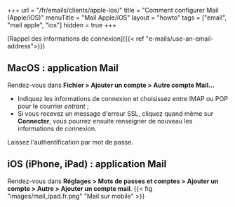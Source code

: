 +++
url = "/fr/emails/clients/apple-ios/"
title = "Comment configurer Mail (Apple/iOS)"
menuTitle = "Mail Apple/iOS"
layout = "howto"
tags = ["email", "mail apple", "ios"]
hidden = true
+++

[Rappel des informations de connexion]({{< ref "e-mails/use-an-email-address">}})

## MacOS : application Mail

Rendez-vous dans **Fichier > Ajouter un compte > Autre compte Mail...**

- Indiquez les informations de connexion et choisissez entre IMAP ou POP pour le courrier _entrant_ ;
- Si vous recevez un message d'erreur SSL, cliquez quand même sur **Connecter**, vous pourrez ensuite renseigner de nouveau les informations de connexion.

Laissez l'authentification par mot de passe.

## iOS (iPhone, iPad) : application Mail

Rendez-vous dans **Réglages > Mots de passes et comptes > Ajouter un compte > Autre > Ajouter un compte mail**.
{{< fig "images/mail_ipad.fr.png" "Mail sur mobile" >}}
